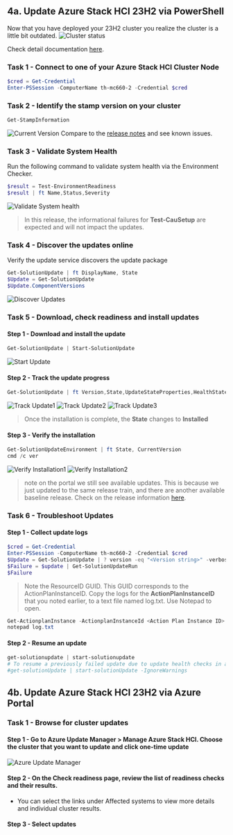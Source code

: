 ## 4a. Update Azure Stack HCI 23H2 via PowerShell

Now that you have deployed your 23H2 cluster you realize the cluster is a little bit outdated.
![Cluster status](images/Cluster-Status.png)

Check detail documentation [here](https://learn.microsoft.com/en-us/azure-stack/hci/update/update-via-powershell-23h2).

### Task 1 - Connect to one of your Azure Stack HCI Cluster Node

```powershell
$cred = Get-Credential
Enter-PSSession -ComputerName th-mc660-2 -Credential $cred
```

### Task 2 - Identify the stamp version on your cluster

```powershell
Get-StampInformation
```

![Current Version](images/Current-Version.png)
Compare to the [release notes](https://learn.microsoft.com/en-us/azure-stack/hci/known-issues-2402) and see known issues.


### Task 3 - Validate System Health

Run the following command to validate system health via the Environment Checker.
```powershell
$result = Test-EnvironmentReadiness
$result | ft Name,Status,Severity
```
![Validate System health](images/Validate-Health.png)
> In this release, the informational failures for **Test-CauSetup** are expected and will not impact the updates.

### Task 4 - Discover the updates online

Verify the update service discovers the update package
```powershell
Get-SolutionUpdate | ft DisplayName, State
$Update = Get-SolutionUpdate 
$Update.ComponentVersions
```
![Discover Updates](images/Discover-Updates.png)

### Task 5 - Download, check readiness and install updates

#### Step 1 - Download and install the update

```powershell
Get-SolutionUpdate | Start-SolutionUpdate
```
![Start Update](images/Start-Update.png)

#### Step 2 - Track the update progress

```powershell
Get-SolutionUpdate | ft Version,State,UpdateStateProperties,HealthState
```
![Track Update1](images/Track-Update1.png)
![Track Update2](images/Track-Update2.png)
![Track Update3](images/Track-Update3.png)

> Once the installation is complete, the **State** changes to **Installed**

#### Step 3 - Verify the installation
```powershell
Get-SolutionUpdateEnvironment | ft State, CurrentVersion
cmd /c ver
```
![Verify Installation1](images/Verify-Installation1.png)
![Verify Installation2](images/Verify-Installation2.png)
> note on the portal we still see available updates. This is because we just updated to the same release train, and there are another available baseline release.
Check on the release information [here](https://learn.microsoft.com/en-us/azure-stack/hci/release-information-23h2).


### Task 6 - Troubleshoot Updates
#### Step 1 - Collect update logs
```powershell
$cred = Get-Credential
Enter-PSSession -ComputerName th-mc660-2 -Credential $cred
$Update = Get-SolutionUpdate | ? version -eq "<Version string>" -verbose
$Failure = $update | Get-SolutionUpdateRun
$Failure
```
> Note the ResourceID GUID. This GUID corresponds to the ActionPlanInstanceID.
Copy the logs for the **ActionPlanInstanceID** that you noted earlier, to a text file named log.txt. Use Notepad to open.
```powershell
Get-ActionplanInstance -ActionplanInstanceId <Action Plan Instance ID> >log.txt
notepad log.txt
```
#### Step 2 - Resume an update

```powershell
get-solutionupdate | start-solutionupdate
# To resume a previously failed update due to update health checks in a Warning state
#get-solutionUpdate | start-solutionUpdate -IgnoreWarnings
```

## 4b. Update Azure Stack HCI 23H2 via Azure Portal

### Task 1 - Browse for cluster updates

#### Step 1 - Go to Azure Update Manager > Manage Azure Stack HCI. Choose the cluster that you want to update and click one-time update
![Azure Update Manager](images/Update-Manager1.png)
#### Step 2 - On the Check readiness page, review the list of readiness checks and their results.
* You can select the links under Affected systems to view more details and individual cluster results.
#### Step 3 - Select updates

